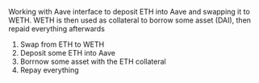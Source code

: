 Working with Aave interface to deposit ETH into Aave and swapping it to WETH.
WETH is then used as collateral to borrow some asset (DAI), then repaid everything afterwards 


1. Swap from ETH to WETH 
2. Deposit some ETH into Aave
2. Borrnow some asset with the ETH collateral
3. Repay everything
